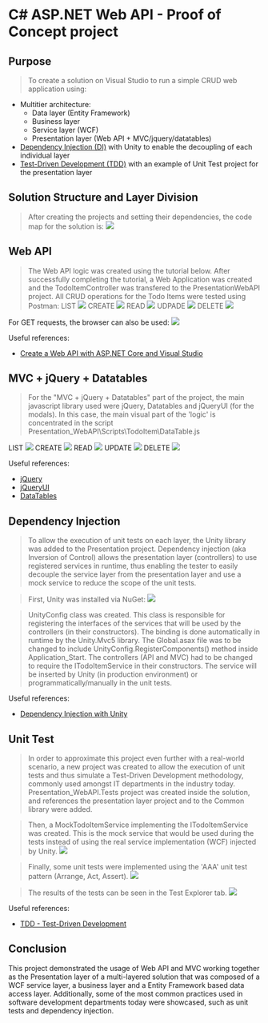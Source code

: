 # C# ASP.NET Web API - Proof of Concept project

## Purpose
> To create a solution on Visual Studio to run a simple CRUD web application using:
 * Multitier architecture:
   * Data layer (Entity Framework)
   * Business layer
   * Service  layer (WCF)
   * Presentation layer (Web API + MVC/jquery/datatables)
 * [Dependency Injection (DI)](#dependency-injection) with Unity to enable the decoupling of each individual layer
 * [Test-Driven Development (TDD)](#unit-test) with an example of Unit Test project for the presentation layer

## Solution Structure and Layer Division
> After creating the projects and setting their dependencies, the code map for the solution is:
![](https://github.com/rembertmagri/web_api/blob/master/images/architecture%20code%20map.png?raw=true)

## Web API
> The Web API logic was created using the tutorial below. After successfully completing the tutorial, a Web Application was created and the TodoItemController was transfered to the PresentationWebAPI project. All CRUD operations for the Todo Items were tested using Postman:
LIST
![](https://github.com/rembertmagri/web_api/blob/master/images/api_postman_l.png?raw=true)
CREATE
![](https://github.com/rembertmagri/web_api/blob/master/images/api_postman_c.png?raw=true)
READ
![](https://github.com/rembertmagri/web_api/blob/master/images/api_postman_r.png?raw=true)
UDPADE
![](https://github.com/rembertmagri/web_api/blob/master/images/api_postman_u.png?raw=true)
DELETE
![](https://github.com/rembertmagri/web_api/blob/master/images/api_postman_d.png?raw=true)

For GET requests, the browser can also be used:
![](https://github.com/rembertmagri/web_api/blob/master/images/api_browser_l.png?raw=true)

Useful references:
* [Create a Web API with ASP.NET Core and Visual Studio](https://docs.microsoft.com/en-us/aspnet/core/tutorials/first-web-api?view=aspnetcore-2.1)

## MVC + jQuery + Datatables

> For the "MVC + jQuery + Datatables" part of the project, the main javascript library used were jQuery, Datatables and jQueryUI (for the modals). In this case, the main visual part of the 'logic' is concentrated in the script Presentation_WebAPI\Scripts\TodoItem\DataTable.js

LIST
![](https://github.com/rembertmagri/web_api/blob/master/images/jquery_list.png?raw=true)
CREATE
![](https://github.com/rembertmagri/web_api/blob/master/images/jquery_create.png?raw=true)
READ
![](https://github.com/rembertmagri/web_api/blob/master/images/jquery_read.png?raw=true)
UPDATE
![](https://github.com/rembertmagri/web_api/blob/master/images/jquery_update.png?raw=true)
DELETE
![](https://github.com/rembertmagri/web_api/blob/master/images/jquery_delete.png?raw=true)

Useful references:
* [jQuery](https://jquery.com/)
* [jQueryUI](https://jqueryui.com/)
* [DataTables](https://datatables.net/)

## Dependency Injection

> To allow the execution of unit tests on each layer, the Unity library was added to the Presentation project. Dependency injection (aka Inversion of Control) allows the presentation layer (controllers) to use registered services in runtime, thus enabling the tester to easily decouple the service layer from the presentation layer and use a mock service to reduce the scope of the unit tests.

> First, Unity was installed via NuGet:
![](https://github.com/rembertmagri/web_api/blob/master/images/unity_nuget.png?raw=true)

> UnityConfig class was created. This class is responsible for registering the interfaces of the services that will be used by the controllers (in their constructors). The binding is done automatically in runtime by the Unity.Mvc5 library. The Global.asax file was to be changed to include UnityConfig.RegisterComponents() method inside Application_Start. The controllers (API and MVC) had to be changed to require the ITodoItemService in their constructors. The service will be inserted by Unity (in production environment) or programmatically/manually in the unit tests.

Useful references:
* [Dependency Injection with Unity](https://www.c-sharpcorner.com/article/dependency-injection-in-asp-net-mvc-5/)

## Unit Test

> In order to approximate this project even further with a real-world scenario, a new project was created to allow the execution of unit tests and thus simulate a Test-Driven Development methodology, commonly used amongst IT departments in the industry today. Presentation_WebAPI.Tests project was created inside the solution, and references the presentation layer project and to the Common library were added.

> Then, a MockTodoItemService implementing the ITodoItemService was created. This is the mock service that would be used during the tests instead of using the real service implementation (WCF) injected by Unity.
![](https://github.com/rembertmagri/web_api/blob/master/images/test_mock.png?raw=true)

> Finally, some unit tests were implemented using the 'AAA' unit test pattern (Arrange, Act, Assert).
![](https://github.com/rembertmagri/web_api/blob/master/images/test_impl.png?raw=true)

> The results of the tests can be seen in the Test Explorer tab.
![](https://github.com/rembertmagri/web_api/blob/master/images/test_results.png?raw=true)

Useful references:
* [TDD - Test-Driven Development](https://msdn.microsoft.com/en-us/library/ff847525(v=vs.100).aspx)

## Conclusion

This project demonstrated the usage of Web API and MVC working together as the Presentation layer of a multi-layered solution that was composed of a WCF service layer, a business layer and a Entity Framework based data access layer. Additionally, some of the most common practices used in software development departments today were showcased, such as unit tests and dependency injection.
